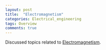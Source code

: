 ```yaml
---
layout: post
title:  "Electromagnetism"
categories: Electrical_engineering
tags: Overview
comments: true
---
```

<body>
	<p>Discussed topics related to <a href="https://kohmbae.github.io/assets/img/Electrical_engineering/Electromagnetism/Electromagnetism.pdf">Electromagnetism</a>.</p>
</body>
